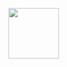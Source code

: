 <a href="https://img.freepik.com/free-vector/web-development-programmer-engineering-coding-website-augmented-reality-interface-screens-developer-project-engineer-programming-software-application-design-cartoon-illustration_107791-3863.jpg?w=996&t=st=1679032958~exp=1679033558~hmac=398cc4a755da12d31c73ff6a1cea58b99ca6144789aadf98a534c337e8601c0b" target="blank"><img align="center" src="URL_TO_YOUR_IMAGE" height="100" /></a>
